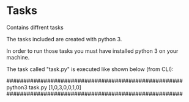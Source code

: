 # Tasks
Contains diffrent tasks

The tasks included are created with python 3.

In order to run those tasks you must have installed python 3 on your machine.

The task called "task.py" is executed like shown below (from CLI):

####################################################
python3 task.py [1,0,3,0,0,1,0]
####################################################

